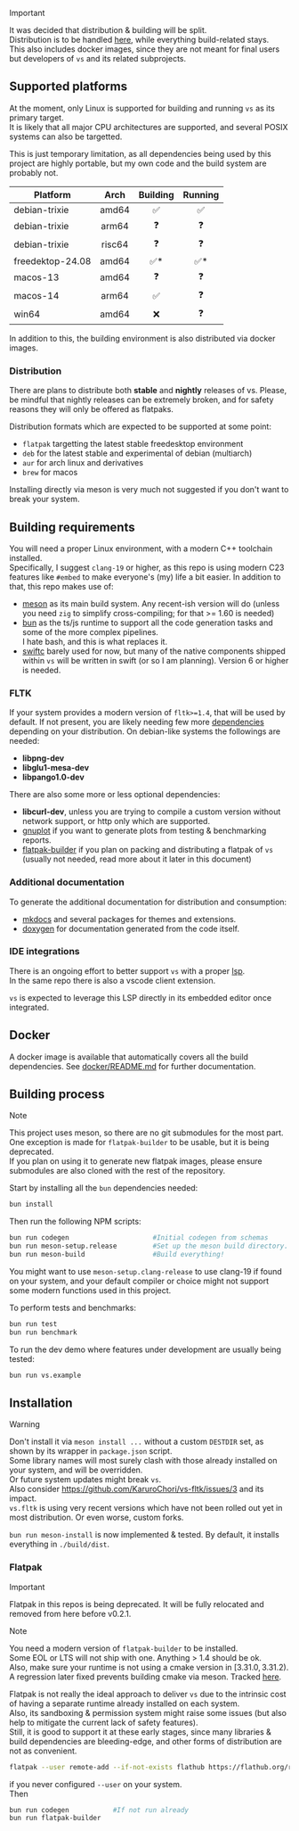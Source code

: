 > [!IMPORTANT]  
> It was decided that distribution & building will be split.  
> Distribution is to be handled [here](https://github.com/lazy-eggplant/vs.autobuilds), while everything build-related stays.  
> This also includes docker images, since they are not meant for final users but developers of `vs` and its related subprojects.

## Supported platforms

At the moment, only Linux is supported for building and running `vs` as its primary target.  
It is likely that all major CPU architectures are supported, and several POSIX systems can also be targetted.

This is just temporary limitation, as all dependencies being used by this project are highly portable, but my own code and the build system are probably not.

| **Platform**     | **Arch** | **Building** | **Running** |
| ---------------- | :------: | :----------: | :---------: |
| debian-trixie    |  amd64   |      ✅      |     ✅      |
| debian-trixie    |  arm64   |      ❓      |     ❓      |
| debian-trixie    |  risc64  |      ❓      |     ❓      |
| freedektop-24.08 |  amd64   |     ✅\*     |    ✅\*     |
| macos-13         |  amd64   |      ❓      |     ❓      |
| macos-14         |  arm64   |      ✅      |     ❓      |
| win64            |  amd64   |      ❌      |     ❓      |

In addition to this, the building environment is also distributed via docker images.

### Distribution

There are plans to distribute both **stable** and **nightly** releases of vs. Please, be mindful that nightly releases can be extremely broken, and for safety reasons they will only be offered as flatpaks.

Distribution formats which are expected to be supported at some point:

- `flatpak` targetting the latest stable freedesktop environment
- `deb` for the latest stable and experimental of debian (multiarch)
- `aur` for arch linux and derivatives
- `brew` for macos

Installing directly via meson is very much not suggested if you don't want to break your system.

## Building requirements

You will need a proper Linux environment, with a modern C++ toolchain installed.  
Specifically, I suggest `clang-19` or higher, as this repo is using modern C23 features like `#embed` to make everyone's (my) life a bit easier.
In addition to that, this repo makes use of:

- [meson](https://mesonbuild.com/) as its main build system. Any recent-ish version will do (unless you need `zig` to simplify cross-compiling; for that >= 1.60 is needed)
- [bun](https://bun.sh/) as the ts/js runtime to support all the code generation tasks and some of the more complex pipelines.  
   I hate bash, and this is what replaces it.
- [swiftc](https://www.swift.org/documentation/swift-compiler/) barely used for now, but many of the native components shipped within `vs` will be written in swift (or so I am planning). Version 6 or higher is needed.

### FLTK

If your system provides a modern version of `fltk>=1.4`, that will be used by default. If not present, you are likely needing few more [dependencies](https://github.com/fltk/fltk/blob/master/README.Unix.txt) depending on your distribution. On debian-like systems the followings are needed:

- **libpng-dev**
- **libglu1-mesa-dev**
- **libpango1.0-dev**

There are also some more or less optional dependencies:

- **libcurl-dev**, unless you are trying to compile a custom version without network support, or http only which are supported.
- [gnuplot](http://www.gnuplot.info/) if you want to generate plots from testing & benchmarking reports.
- [flatpak-builder](https://docs.flatpak.org/en/latest/flatpak-builder.html) if you plan on packing and distributing a flatpak of `vs` (usually not needed, read more about it later in this document)

### Additional documentation

To generate the additional documentation for distribution and consumption:

- [mkdocs](https://www.mkdocs.org/) and several packages for themes and extensions.
- [doxygen](https://www.doxygen.nl/) for documentation generated from the code itself.

### IDE integrations

There is an ongoing effort to better support `vs` with a proper [lsp](https://github.com/lazy-eggplant/vs.lsp).  
In the same repo there is also a vscode client extension.

`vs` is expected to leverage this LSP directly in its embedded editor once integrated.

## Docker

A docker image is available that automatically covers all the build dependencies. See
[docker/README.md](../docker/README.md) for further documentation.

## Building process

> [!NOTE]  
> This project uses meson, so there are no git submodules for the most part.
> One exception is made for `flatpak-builder` to be usable, but it is being deprecated.  
> If you plan on using it to generate new flatpak images, please ensure submodules are also cloned with the rest of the repository.

Start by installing all the `bun` dependencies needed:

```bash
bun install
```

Then run the following NPM scripts:

```bash
bun run codegen                     #Initial codegen from schemas
bun run meson-setup.release         #Set up the meson build directory.
bun run meson-build                 #Build everything!
```

You might want to use `meson-setup.clang-release` to use clang-19 if found on your system, and your default compiler or choice might not support some modern functions used in this project.

To perform tests and benchmarks:

```bash
bun run test
bun run benchmark
```

To run the dev demo where features under development are usually being tested:

```bash
bun run vs.example
```

## Installation

> [!WARNING]  
> Don't install it via `meson install ...` without a custom `DESTDIR` set, as shown by its wrapper in `package.json` script.  
> Some library names will most surely clash with those already installed on your system, and will be overridden.  
> Or future system updates might break `vs`.  
> Also consider https://github.com/KaruroChori/vs-fltk/issues/3 and its impact.  
> `vs.fltk` is using very recent versions which have not been rolled out yet in most distribution. Or even worse, custom forks.

`bun run meson-install` is now implemented & tested. By default, it installs everything in `./build/dist`.

### Flatpak

> [!IMPORTANT]  
> Flatpak in this repos is being deprecated. It will be fully relocated and removed from here before v0.2.1.

> [!NOTE]  
> You need a modern version of `flatpak-builder` to be installed.  
> Some EOL or LTS will not ship with one. Anything > 1.4 should be ok.  
> Also, make sure your runtime is not using a cmake version in $[3.31.0,3.31.2)$.  
> A regression later fixed prevents building cmake via meson. Tracked [here](https://github.com/KaruroChori/vs-fltk/issues/46).

Flatpak is not really the ideal approach to deliver `vs` due to the intrinsic cost of having a separate runtime already installed on each system.  
Also, its sandboxing & permission system might raise some issues (but also help to mitigate the current lack of safety features).  
Still, it is good to support it at these early stages, since many libraries & build dependencies are bleeding-edge, and other forms of distribution are not as convenient.

```sh
flatpak --user remote-add --if-not-exists flathub https://flathub.org/repo/flathub.flatpakrepo
```

if you never configured `--user` on your system.  
Then

```sh
bun run codegen           #If not run already
bun run flatpak-builder
```
